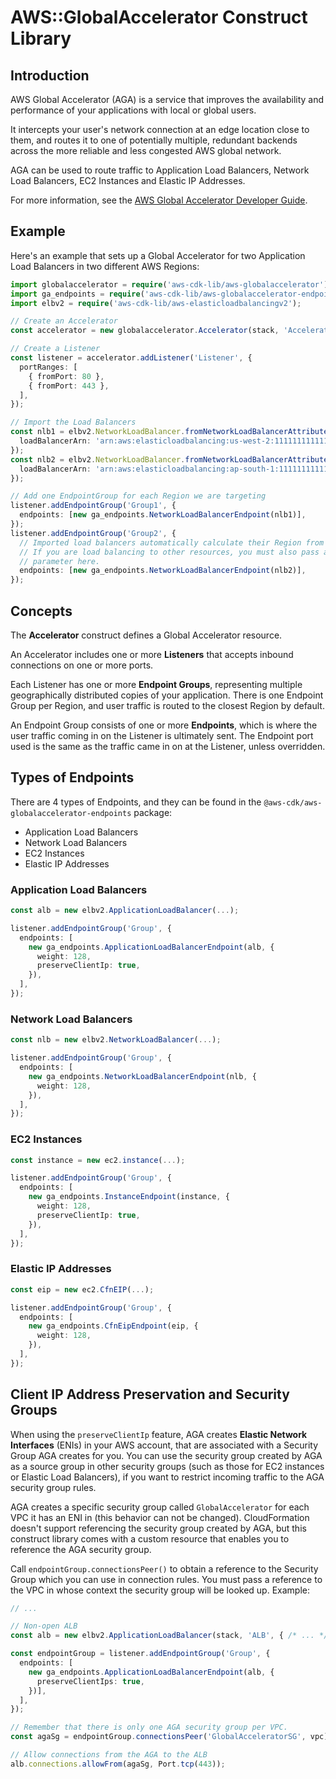 # AWS::GlobalAccelerator Construct Library


## Introduction

AWS Global Accelerator (AGA) is a service that improves the availability and
performance of your applications with local or global users.

It intercepts your user's network connection at an edge location close to
them, and routes it to one of potentially multiple, redundant backends across
the more reliable and less congested AWS global network.

AGA can be used to route traffic to Application Load Balancers, Network Load
Balancers, EC2 Instances and Elastic IP Addresses.

For more information, see the [AWS Global
Accelerator Developer Guide](https://docs.aws.amazon.com/AWSCloudFormation/latest/UserGuide/AWS_GlobalAccelerator.html).

## Example

Here's an example that sets up a Global Accelerator for two Application Load
Balancers in two different AWS Regions:

```ts
import globalaccelerator = require('aws-cdk-lib/aws-globalaccelerator');
import ga_endpoints = require('aws-cdk-lib/aws-globalaccelerator-endpoints');
import elbv2 = require('aws-cdk-lib/aws-elasticloadbalancingv2');

// Create an Accelerator
const accelerator = new globalaccelerator.Accelerator(stack, 'Accelerator');

// Create a Listener
const listener = accelerator.addListener('Listener', {
  portRanges: [
    { fromPort: 80 },
    { fromPort: 443 },
  ],
});

// Import the Load Balancers
const nlb1 = elbv2.NetworkLoadBalancer.fromNetworkLoadBalancerAttributes(stack, 'NLB1', {
  loadBalancerArn: 'arn:aws:elasticloadbalancing:us-west-2:111111111111:loadbalancer/app/my-load-balancer1/e16bef66805b',
});
const nlb2 = elbv2.NetworkLoadBalancer.fromNetworkLoadBalancerAttributes(stack, 'NLB2', {
  loadBalancerArn: 'arn:aws:elasticloadbalancing:ap-south-1:111111111111:loadbalancer/app/my-load-balancer2/5513dc2ea8a1',
});

// Add one EndpointGroup for each Region we are targeting
listener.addEndpointGroup('Group1', {
  endpoints: [new ga_endpoints.NetworkLoadBalancerEndpoint(nlb1)],
});
listener.addEndpointGroup('Group2', {
  // Imported load balancers automatically calculate their Region from the ARN.
  // If you are load balancing to other resources, you must also pass a `region`
  // parameter here.
  endpoints: [new ga_endpoints.NetworkLoadBalancerEndpoint(nlb2)],
});
```

## Concepts

The **Accelerator** construct defines a Global Accelerator resource.

An Accelerator includes one or more **Listeners** that accepts inbound
connections on one or more ports.

Each Listener has one or more **Endpoint Groups**, representing multiple
geographically distributed copies of your application. There is one Endpoint
Group per Region, and user traffic is routed to the closest Region by default.

An Endpoint Group consists of one or more **Endpoints**, which is where the
user traffic coming in on the Listener is ultimately sent. The Endpoint port
used is the same as the traffic came in on at the Listener, unless overridden.

## Types of Endpoints

There are 4 types of Endpoints, and they can be found in the
`@aws-cdk/aws-globalaccelerator-endpoints` package:

* Application Load Balancers
* Network Load Balancers
* EC2 Instances
* Elastic IP Addresses

### Application Load Balancers

```ts
const alb = new elbv2.ApplicationLoadBalancer(...);

listener.addEndpointGroup('Group', {
  endpoints: [
    new ga_endpoints.ApplicationLoadBalancerEndpoint(alb, {
      weight: 128,
      preserveClientIp: true,
    }),
  ],
});
```

### Network Load Balancers

```ts
const nlb = new elbv2.NetworkLoadBalancer(...);

listener.addEndpointGroup('Group', {
  endpoints: [
    new ga_endpoints.NetworkLoadBalancerEndpoint(nlb, {
      weight: 128,
    }),
  ],
});
```

### EC2 Instances

```ts
const instance = new ec2.instance(...);

listener.addEndpointGroup('Group', {
  endpoints: [
    new ga_endpoints.InstanceEndpoint(instance, {
      weight: 128,
      preserveClientIp: true,
    }),
  ],
});
```

### Elastic IP Addresses

```ts
const eip = new ec2.CfnEIP(...);

listener.addEndpointGroup('Group', {
  endpoints: [
    new ga_endpoints.CfnEipEndpoint(eip, {
      weight: 128,
    }),
  ],
});
```

## Client IP Address Preservation and Security Groups

When using the `preserveClientIp` feature, AGA creates
**Elastic Network Interfaces** (ENIs) in your AWS account, that are
associated with a Security Group AGA creates for you. You can use the
security group created by AGA as a source group in other security groups
(such as those for EC2 instances or Elastic Load Balancers), if you want to
restrict incoming traffic to the AGA security group rules.

AGA creates a specific security group called `GlobalAccelerator` for each VPC
it has an ENI in (this behavior can not be changed). CloudFormation doesn't
support referencing the security group created by AGA, but this construct
library comes with a custom resource that enables you to reference the AGA
security group.

Call `endpointGroup.connectionsPeer()` to obtain a reference to the Security Group
which you can use in connection rules. You must pass a reference to the VPC in whose
context the security group will be looked up. Example:

```ts
// ...

// Non-open ALB
const alb = new elbv2.ApplicationLoadBalancer(stack, 'ALB', { /* ... */ });

const endpointGroup = listener.addEndpointGroup('Group', {
  endpoints: [
    new ga_endpoints.ApplicationLoadBalancerEndpoint(alb, {
      preserveClientIps: true,
    })],
  ],
});

// Remember that there is only one AGA security group per VPC.
const agaSg = endpointGroup.connectionsPeer('GlobalAcceleratorSG', vpc);

// Allow connections from the AGA to the ALB
alb.connections.allowFrom(agaSg, Port.tcp(443));
```
